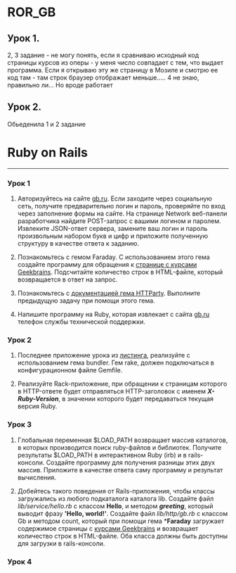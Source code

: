 # ROR_GB
## Урок 1.

2, 3 задание - не могу понять, если я сравниваю исходный код страницы курсов из оперы - у меня число совпадает с тем, что выдает программа.
Если я открываю эту же страницу в Мозиле и смотрю ее код там - там строк браузер отображает меньше.....
4 не знаю, правильно ли... Но вроде работает

## Урок 2.

Обьеденила 1 и 2 задание
# Ruby on Rails
***
### Урок 1
1. Авторизуйтесь на сайте [gb.ru](https://gb.ru/). Если заходите через социальную сеть, получите предварительно логин и пароль, проверяйте по вход через заполнение формы на сайте. На странице Network веб-панели разработчика найдите POST-запрос с вашими логином и паролем. Извлеките JSON-ответ сервера, замените ваш логин и пароль произвольным набором букв и цифр и приложите полученную структуру в качестве ответа к заданию.

2. Познакомьтесь с гемом Faraday. С использованием этого гема создайте программу для обращения к [странице с курсами Geekbrains](https://gb.ru/courses). Подсчитайте количество строк в HTML-файле, который возвращается в ответ на запрос.

3. Познакомьтесь с [документацией гема HTTParty](https://github.com/jnunemaker/httparty). Выполните предыдущую задачу при помощи этого гема.

4. Напишите программу на Ruby, которая извлекает с сайта [gb.ru](https://gb.ru/) телефон службы технической поддержки.


### Урок 2
1. Последнее приложение урока из [листинга](https://github.com/igorsimdyanov/gb-part4/tree/master/lesson02/static), реализуйте с использованием гема bundler. Гем rake, должен подключаться в конфигурационном файле Gemfile.

2. Реализуйте Rack-приложение, при обращении к страницам которого в HTTP-ответе будет отправляться HTTP-заголовок с именем ***X-Ruby-Version***, в значении которого будет передаваться текущая версия Ruby.

### Урок 3
1. Глобальная переменная \$LOAD_PATH возвращает массив каталогов, в которых производится поиск ruby-файлов и библиотек. Получите результаты \$LOAD_PATH в интерактивном Ruby (irb) и в rails-консоли. Создайте программу для получения разницы этих двух массив. Приложите в качестве ответа саму программу и результат вычисления.

2. Добейтесь такого поведения от Rails-приложения, чтобы классы загружались из любого подкаталога каталога lib. Создайте файл *lib/service/hello.rb* с классом **Hello**, и методом ***greeting***, который выводит фразу **'Hello, world!'**. Создайте файл *lib/http/gb.rb* с классом Gb и методом count, который при помощи гема ***Faraday** загружает содержимое страницы с [курсами Geekbrains](https://gb.ru/courses) и возвращает количество строк в HTML-файле. Оба класса должны быть доступны для загрузки в rails-консоли.

### Урок 4